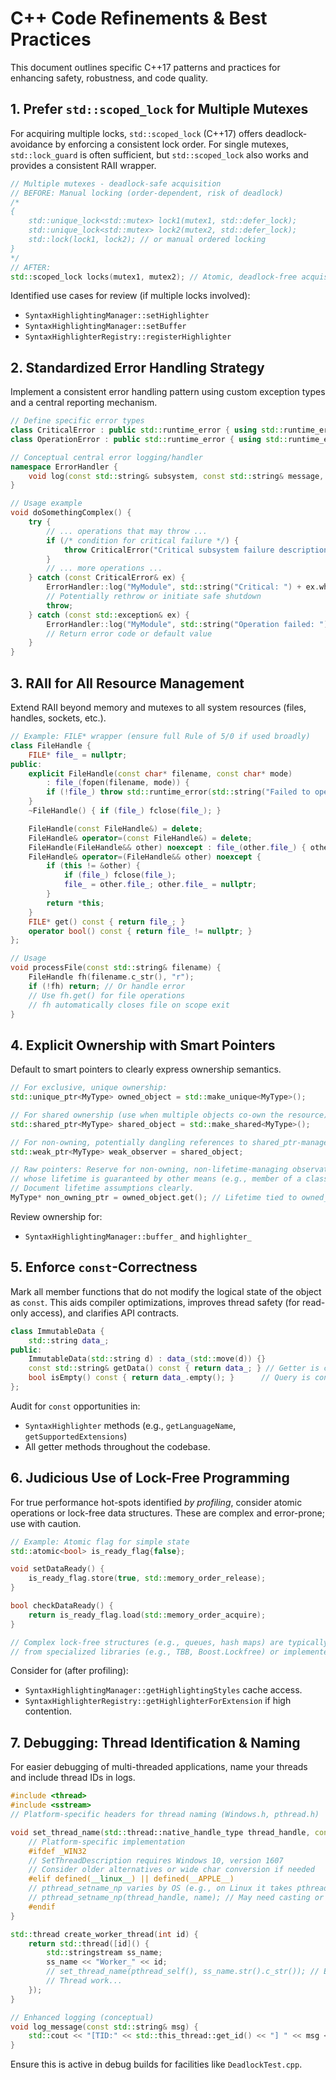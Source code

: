 # C++ Code Refinements & Best Practices

This document outlines specific C++17 patterns and practices for enhancing safety, robustness, and code quality.

## 1. Prefer `std::scoped_lock` for Multiple Mutexes

For acquiring multiple locks, `std::scoped_lock` (C++17) offers deadlock-avoidance by enforcing a consistent lock order. For single mutexes, `std::lock_guard` is often sufficient, but `std::scoped_lock` also works and provides a consistent RAII wrapper.

```cpp
// Multiple mutexes - deadlock-safe acquisition
// BEFORE: Manual locking (order-dependent, risk of deadlock)
/*
{
    std::unique_lock<std::mutex> lock1(mutex1, std::defer_lock);
    std::unique_lock<std::mutex> lock2(mutex2, std::defer_lock);
    std::lock(lock1, lock2); // or manual ordered locking
}
*/
// AFTER:
std::scoped_lock locks(mutex1, mutex2); // Atomic, deadlock-free acquisition
```

Identified use cases for review (if multiple locks involved):
- `SyntaxHighlightingManager::setHighlighter`
- `SyntaxHighlightingManager::setBuffer`
- `SyntaxHighlighterRegistry::registerHighlighter`

## 2. Standardized Error Handling Strategy

Implement a consistent error handling pattern using custom exception types and a central reporting mechanism.

```cpp
// Define specific error types
class CriticalError : public std::runtime_error { using std::runtime_error::runtime_error; };
class OperationError : public std::runtime_error { using std::runtime_error::runtime_error; };

// Conceptual central error logging/handler
namespace ErrorHandler {
    void log(const std::string& subsystem, const std::string& message, bool is_critical = false);
}

// Usage example
void doSomethingComplex() {
    try {
        // ... operations that may throw ...
        if (/* condition for critical failure */) {
            throw CriticalError("Critical subsystem failure description");
        }
        // ... more operations ...
    } catch (const CriticalError& ex) {
        ErrorHandler::log("MyModule", std::string("Critical: ") + ex.what(), true);
        // Potentially rethrow or initiate safe shutdown
        throw; 
    } catch (const std::exception& ex) {
        ErrorHandler::log("MyModule", std::string("Operation failed: ") + ex.what());
        // Return error code or default value
    }
}
```

## 3. RAII for All Resource Management

Extend RAII beyond memory and mutexes to all system resources (files, handles, sockets, etc.).

```cpp
// Example: FILE* wrapper (ensure full Rule of 5/0 if used broadly)
class FileHandle {
    FILE* file_ = nullptr;
public:
    explicit FileHandle(const char* filename, const char* mode)
        : file_(fopen(filename, mode)) {
        if (!file_) throw std::runtime_error(std::string("Failed to open: ") + filename);
    }
    ~FileHandle() { if (file_) fclose(file_); }

    FileHandle(const FileHandle&) = delete;
    FileHandle& operator=(const FileHandle&) = delete;
    FileHandle(FileHandle&& other) noexcept : file_(other.file_) { other.file_ = nullptr; }
    FileHandle& operator=(FileHandle&& other) noexcept {
        if (this != &other) {
            if (file_) fclose(file_);
            file_ = other.file_; other.file_ = nullptr;
        }
        return *this;
    }
    FILE* get() const { return file_; }
    operator bool() const { return file_ != nullptr; }
};

// Usage
void processFile(const std::string& filename) {
    FileHandle fh(filename.c_str(), "r");
    if (!fh) return; // Or handle error
    // Use fh.get() for file operations
    // fh automatically closes file on scope exit
}
```

## 4. Explicit Ownership with Smart Pointers

Default to smart pointers to clearly express ownership semantics.

```cpp
// For exclusive, unique ownership:
std::unique_ptr<MyType> owned_object = std::make_unique<MyType>();

// For shared ownership (use when multiple objects co-own the resource):
std::shared_ptr<MyType> shared_object = std::make_shared<MyType>();

// For non-owning, potentially dangling references to shared_ptr-managed objects:
std::weak_ptr<MyType> weak_observer = shared_object;

// Raw pointers: Reserve for non-owning, non-lifetime-managing observation of objects 
// whose lifetime is guaranteed by other means (e.g., member of a class, stack variable).
// Document lifetime assumptions clearly.
MyType* non_owning_ptr = owned_object.get(); // Lifetime tied to owned_object
```

Review ownership for:
- `SyntaxHighlightingManager::buffer_` and `highlighter_`

## 5. Enforce `const`-Correctness

Mark all member functions that do not modify the logical state of the object as `const`.
This aids compiler optimizations, improves thread safety (for read-only access), and clarifies API contracts.

```cpp
class ImmutableData {
    std::string data_;
public:
    ImmutableData(std::string d) : data_(std::move(d)) {}
    const std::string& getData() const { return data_; } // Getter is const
    bool isEmpty() const { return data_.empty(); }      // Query is const
};
```

Audit for `const` opportunities in:
- `SyntaxHighlighter` methods (e.g., `getLanguageName`, `getSupportedExtensions`)
- All getter methods throughout the codebase.

## 6. Judicious Use of Lock-Free Programming

For true performance hot-spots identified *by profiling*, consider atomic operations or lock-free data structures. These are complex and error-prone; use with caution.

```cpp
// Example: Atomic flag for simple state
std::atomic<bool> is_ready_flag{false};

void setDataReady() {
    is_ready_flag.store(true, std::memory_order_release);
}

bool checkDataReady() {
    return is_ready_flag.load(std::memory_order_acquire);
}

// Complex lock-free structures (e.g., queues, hash maps) are typically sourced 
// from specialized libraries (e.g., TBB, Boost.Lockfree) or implemented with extreme care.
```

Consider for (after profiling):
- `SyntaxHighlightingManager::getHighlightingStyles` cache access.
- `SyntaxHighlighterRegistry::getHighlighterForExtension` if high contention.

## 7. Debugging: Thread Identification & Naming

For easier debugging of multi-threaded applications, name your threads and include thread IDs in logs.

```cpp
#include <thread>
#include <sstream>
// Platform-specific headers for thread naming (Windows.h, pthread.h)

void set_thread_name(std::thread::native_handle_type thread_handle, const char* name) {
    // Platform-specific implementation
    #ifdef _WIN32
    // SetThreadDescription requires Windows 10, version 1607
    // Consider older alternatives or wide char conversion if needed
    #elif defined(__linux__) || defined(__APPLE__)
    // pthread_setname_np varies by OS (e.g., on Linux it takes pthread_t, not native_handle_type directly without cast)
    // pthread_setname_np(thread_handle, name); // May need casting or std::thread::id conversion
    #endif
}

std::thread create_worker_thread(int id) {
    return std::thread([id]() {
        std::stringstream ss_name;
        ss_name << "Worker_" << id;
        // set_thread_name(pthread_self(), ss_name.str().c_str()); // Example for pthreads
        // Thread work...
    });
}

// Enhanced logging (conceptual)
void log_message(const std::string& msg) {
    std::cout << "[TID:" << std::this_thread::get_id() << "] " << msg << std::endl;
}
```
Ensure this is active in debug builds for facilities like `DeadlockTest.cpp`.